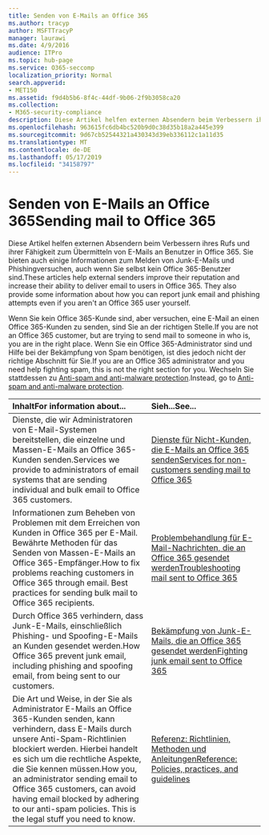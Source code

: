 ```yaml
---
title: Senden von E-Mails an Office 365
ms.author: tracyp
author: MSFTTracyP
manager: laurawi
ms.date: 4/9/2016
audience: ITPro
ms.topic: hub-page
ms.service: O365-seccomp
localization_priority: Normal
search.appverid:
- MET150
ms.assetid: f9d4b5b6-8f4c-44df-9b06-2f9b3058ca20
ms.collection:
- M365-security-compliance
description: Diese Artikel helfen externen Absendern beim Verbessern ihres Rufs und ihrer Fähigkeit zum Übermitteln von E-Mails an Benutzer in Office 365. Sie bieten auch einige Informationen zum Melden von Junk-E-Mails und Phishingversuchen, auch wenn Sie selbst kein Office 365-Benutzer sind.
ms.openlocfilehash: 963615fc6db4bc520b9d0c38d35b18a2a445e399
ms.sourcegitcommit: 9d67cb52544321a430343d39eb336112c1a11d35
ms.translationtype: MT
ms.contentlocale: de-DE
ms.lasthandoff: 05/17/2019
ms.locfileid: "34158797"
---
```

# <a name="sending-mail-to-office-365"></a><span data-ttu-id="2227b-104">Senden von E-Mails an Office 365</span><span class="sxs-lookup"><span data-stu-id="2227b-104">Sending mail to Office 365</span></span>

<span data-ttu-id="2227b-p102">Diese Artikel helfen externen Absendern beim Verbessern ihres Rufs und ihrer Fähigkeit zum Übermitteln von E-Mails an Benutzer in Office 365. Sie bieten auch einige Informationen zum Melden von Junk-E-Mails und Phishingversuchen, auch wenn Sie selbst kein Office 365-Benutzer sind.</span><span class="sxs-lookup"><span data-stu-id="2227b-p102">These articles help external senders improve their reputation and increase their ability to deliver email to users in Office 365. They also provide some information about how you can report junk email and phishing attempts even if you aren't an Office 365 user yourself.</span></span>
  
<span data-ttu-id="2227b-107">Wenn Sie kein Office 365-Kunde sind, aber versuchen, eine E-Mail an einen Office 365-Kunden zu senden, sind Sie an der richtigen Stelle.</span><span class="sxs-lookup"><span data-stu-id="2227b-107">If you are not an Office 365 customer, but are trying to send mail to someone in who is, you are in the right place.</span></span> <span data-ttu-id="2227b-108">Wenn Sie ein Office 365-Administrator sind und Hilfe bei der Bekämpfung von Spam benötigen, ist dies jedoch nicht der richtige Abschnitt für Sie.</span><span class="sxs-lookup"><span data-stu-id="2227b-108">If you are an Office 365 administrator and you need help fighting spam, this is not the right section for you.</span></span> <span data-ttu-id="2227b-109">Wechseln Sie stattdessen zu [Anti-spam and anti-malware protection](http://technet.microsoft.com/library/93c6c227-7442-4293-b64d-ec8f15c928db.aspx).</span><span class="sxs-lookup"><span data-stu-id="2227b-109">Instead, go to [Anti-spam and anti-malware protection](http://technet.microsoft.com/library/93c6c227-7442-4293-b64d-ec8f15c928db.aspx).</span></span>
  
|<span data-ttu-id="2227b-110">**Inhalt**</span><span class="sxs-lookup"><span data-stu-id="2227b-110">**For information about...**</span></span>|<span data-ttu-id="2227b-111">**Sieh...**</span><span class="sxs-lookup"><span data-stu-id="2227b-111">**See...**</span></span>|
|:-----|:-----|
|<span data-ttu-id="2227b-112">Dienste, die wir Administratoren von E-Mail-Systemen bereitstellen, die einzelne und Massen-E-Mails an Office 365-Kunden senden.</span><span class="sxs-lookup"><span data-stu-id="2227b-112">Services we provide to administrators of email systems that are sending individual and bulk email to Office 365 customers.</span></span>  <br/> |[<span data-ttu-id="2227b-113">Dienste für Nicht-Kunden, die E-Mails an Office 365 senden</span><span class="sxs-lookup"><span data-stu-id="2227b-113">Services for non-customers sending mail to Office 365</span></span>](services-for-non-customers.md) <br/> |
|<span data-ttu-id="2227b-p104">Informationen zum Beheben von Problemen mit dem Erreichen von Kunden in Office 365 per E-Mail. Bewährte Methoden für das Senden von Massen-E-Mails an Office 365-Empfänger.</span><span class="sxs-lookup"><span data-stu-id="2227b-p104">How to fix problems reaching customers in Office 365 through email. Best practices for sending bulk mail to Office 365 recipients.</span></span>  <br/> |[<span data-ttu-id="2227b-116">Problembehandlung für E-Mail-Nachrichten, die an Office 365 gesendet werden</span><span class="sxs-lookup"><span data-stu-id="2227b-116">Troubleshooting mail sent to Office 365</span></span>](troubleshooting-mail-sent-to-office-365.md) <br/> |
|<span data-ttu-id="2227b-117">Durch Office 365 verhindern, dass Junk-E-Mails, einschließlich Phishing- und Spoofing-E-Mails an Kunden gesendet werden.</span><span class="sxs-lookup"><span data-stu-id="2227b-117">How Office 365 prevent junk email, including phishing and spoofing email, from being sent to our customers.</span></span>  <br/> |[<span data-ttu-id="2227b-118">Bekämpfung von Junk-E-Mails, die an Office 365 gesendet werden</span><span class="sxs-lookup"><span data-stu-id="2227b-118">Fighting junk email sent to Office 365</span></span>](fighting-junk-email.md) <br/> |
|<span data-ttu-id="2227b-p105">Die Art und Weise, in der Sie als Administrator E-Mails an Office 365-Kunden senden, kann verhindern, dass E-Mails durch unsere Anti-Spam-Richtlinien blockiert werden. Hierbei handelt es sich um die rechtliche Aspekte, die Sie kennen müssen.</span><span class="sxs-lookup"><span data-stu-id="2227b-p105">How you, an administrator sending email to Office 365 customers, can avoid having email blocked by adhering to our anti-spam policies. This is the legal stuff you need to know.</span></span>  <br/> |[<span data-ttu-id="2227b-121">Referenz: Richtlinien, Methoden und Anleitungen</span><span class="sxs-lookup"><span data-stu-id="2227b-121">Reference: Policies, practices, and guidelines</span></span>](reference-policies-practices-and-guidelines.md) <br/> |
   

